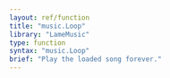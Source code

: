 ```yaml
---
layout: ref/function
title: "music.Loop"
library: "LameMusic"
type: function
syntax: "music.Loop"
brief: "Play the loaded song forever."
---
```


